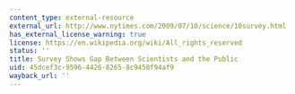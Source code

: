```yaml
---
content_type: external-resource
external_url: http://www.nytimes.com/2009/07/10/science/10survey.html
has_external_license_warning: true
license: https://en.wikipedia.org/wiki/All_rights_reserved
status: ''
title: Survey Shows Gap Between Scientists and the Public
uid: 45dcef3c-9596-4426-8265-8c9450f94af9
wayback_url: ''
---
```

